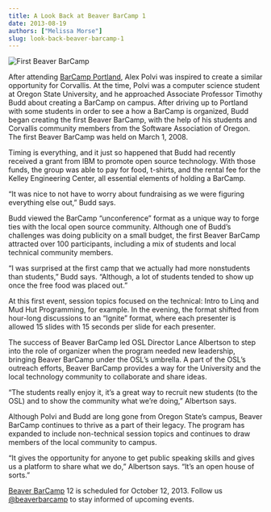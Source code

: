 ```yaml
---
title: A Look Back at Beaver BarCamp 1
date: 2013-08-19
authors: ["Melissa Morse"]
slug: look-back-beaver-barcamp-1
---
```


![First Beaver BarCamp](/images/FirstBeaverBarCamp.png#blog)

After attending [BarCamp Portland](http://barcampportland.org/), Alex Polvi was inspired to create a similar
opportunity for Corvallis. At the time, Polvi was a computer science student at
Oregon State University, and he approached Associate Professor Timothy Budd
about creating a BarCamp on campus. After driving up to Portland with some
students in order to see a how a BarCamp is organized, Budd began creating the
first Beaver BarCamp, with the help of his students and Corvallis community
members from the Software Association of Oregon. The first Beaver BarCamp was
held on March 1, 2008.

Timing is everything, and it just so happened that Budd had recently received a
grant from IBM to promote open source technology. With those funds, the group
was able to pay for food, t-shirts, and the rental fee for the Kelley
Engineering Center, all essential elements of holding a BarCamp.

“It was nice to not have to worry about fundraising as we were figuring
everything else out,” Budd says.

Budd viewed the BarCamp “unconference” format as a unique way to forge ties with
the local open source community. Although one of Budd’s challenges was doing
publicity on a small budget, the first Beaver BarCamp attracted over 100
participants, including a mix of students and local technical community members.

“I was surprised at the first camp that we actually had more nonstudents than
students,” Budd says. “Although, a lot of students tended to show up once the
free food was placed out.”

At this first event, session topics focused on the technical: Intro to Linq and
Mud Hut Programming, for example. In the evening, the format shifted from
hour-long discussions to an “Ignite” format, where each presenter is allowed 15
slides with 15 seconds per slide for each presenter.

The success of Beaver BarCamp led OSL Director Lance Albertson to step into the
role of organizer when the program needed new leadership, bringing Beaver
BarCamp under the OSL’s umbrella. A part of the OSL’s outreach efforts, Beaver
BarCamp provides a way for the University and the local technology community to
collaborate and share ideas.

“The students really enjoy it, it’s a great way to recruit new students (to the
OSL) and to show the community what we’re doing,” Albertson says.

Although Polvi and Budd are long gone from Oregon State’s campus, Beaver BarCamp
continues to thrive as a part of their legacy. The program has expanded to
include non-technical session topics and continues to draw members of the local
community to campus.

“It gives the opportunity for anyone to get public speaking skills and gives us
a platform to share what we do,” Albertson says. “It’s an open house of sorts.”

[Beaver BarCamp](http://beaverbarcamp.org/) 12 is scheduled for October 12, 2013. Follow us
[@beaverbarcamp](https://twitter.com/BeaverBarCamp) to stay informed of upcoming events.




